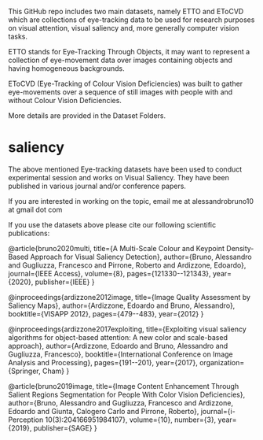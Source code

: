 This GitHub repo includes two main datasets, namely ETTO and EToCVD which are collections of eye-tracking data to be used for research purposes on visual attention, visual saliency and, more generally computer vision tasks. 

ETTO stands for Eye-Tracking Through Objects, it may want to represent a collection of eye-movement data over images containing objects and having homogeneous backgrounds. 

EToCVD (Eye-Tracking of Colour Vision Deficiencies) was built to gather eye-movements over a sequence of still images with people with and without Colour Vision Deficiencies. 

More details are provided in the Dataset Folders.

# saliency

The above mentioned Eye-tracking datasets have been used to conduct experimental session and works on Visual Saliency. 
They have been published in various journal and/or conference papers. 

If you are interested in working on the topic, email me at alessandrobruno10 at gmail dot com 

If you use the datasets above please cite our following scientific publications:

@article{bruno2020multi,
  title={A Multi-Scale Colour and Keypoint Density-Based Approach for Visual Saliency Detection},
  author={Bruno, Alessandro and Gugliuzza, Francesco and Pirrone, Roberto and Ardizzone, Edoardo},
  journal={IEEE Access},
  volume={8},
  pages={121330--121343},
  year={2020},
  publisher={IEEE}
}

@inproceedings{ardizzone2012image,
  title={Image Quality Assessment by Saliency Maps},
  author={Ardizzone, Edoardo and Bruno, Alessandro},
  booktitle={VISAPP 2012},
  pages={479--483},
  year={2012}
}

@inproceedings{ardizzone2017exploiting,
  title={Exploiting visual saliency algorithms for object-based attention: A new color and scale-based approach},
  author={Ardizzone, Edoardo and Bruno, Alessandro and Gugliuzza, Francesco},
  booktitle={International Conference on Image Analysis and Processing},
  pages={191--201},
  year={2017},
  organization={Springer, Cham}
}

@article{bruno2019image,
  title={Image Content Enhancement Through Salient Regions Segmentation for People With Color Vision Deficiencies},
  author={Bruno, Alessandro and Gugliuzza, Francesco and Ardizzone, Edoardo and Giunta, Calogero Carlo and Pirrone, Roberto},
  journal={i-Perception 10(3):204166951984107},
  volume={10},
  number={3},
  year={2019},
  publisher={SAGE}
}

